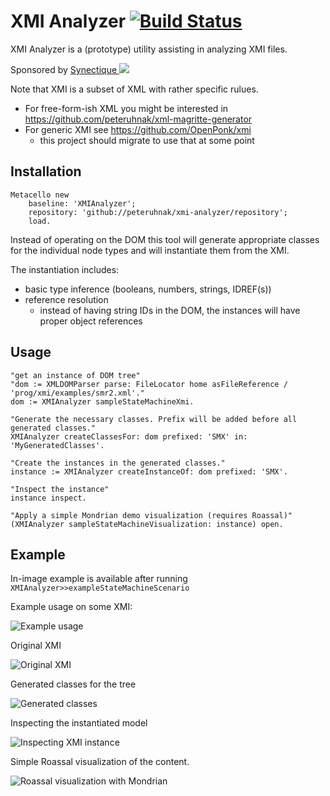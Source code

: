 # XMI Analyzer [![Build Status](https://travis-ci.org/peteruhnak/xmi-analyzer.svg?branch=master)](https://travis-ci.org/peteruhnak/xmi-analyzer)

XMI Analyzer is a (prototype) utility assisting in analyzing XMI files.

Sponsored by [Synectique ![](http://synectique.eu/templates/st_orddie/images/logo.png)](http://synectique.eu/)


Note that XMI is a subset of XML with rather specific rulues.

* For free-form-ish XML you might be interested in https://github.com/peteruhnak/xml-magritte-generator
* For generic XMI see https://github.com/OpenPonk/xmi
	* this project should migrate to use that at some point


## Installation

```
Metacello new
	baseline: 'XMIAnalyzer';
	repository: 'github://peteruhnak/xmi-analyzer/repository';
	load.
```

Instead of operating on the DOM this tool will generate appropriate classes for the individual node types and will instantiate them from the XMI.

The instantiation includes:

* basic type inference (booleans, numbers, strings, IDREF(s))
* reference resolution
	* instead of having string IDs in the DOM, the instances will have proper object references

## Usage

```smalltalk
"get an instance of DOM tree"
"dom := XMLDOMParser parse: FileLocator home asFileReference / 'prog/xmi/examples/smr2.xml'."
dom := XMIAnalyzer sampleStateMachineXmi.

"Generate the necessary classes. Prefix will be added before all generated classes."
XMIAnalyzer createClassesFor: dom prefixed: 'SMX' in: 'MyGeneratedClasses'.

"Create the instances in the generated classes."
instance := XMIAnalyzer createInstanceOf: dom prefixed: 'SMX'.

"Inspect the instance"
instance inspect.

"Apply a simple Mondrian demo visualization (requires Roassal)"
(XMIAnalyzer sampleStateMachineVisualization: instance) open.
```

## Example

In-image example is available after running `XMIAnalyzer>>exampleStateMachineScenario`

Example usage on some XMI:

![Example usage](docs/example.png)

Original XMI

![Original XMI](docs/xml-tree.png)

Generated classes for the tree

![Generated classes](docs/classes.png)

Inspecting the instantiated model

![Inspecting XMI instance](docs/navigation.png)

Simple Roassal visualization of the content.

![Roassal visualization with Mondrian](docs/visualization.png)

